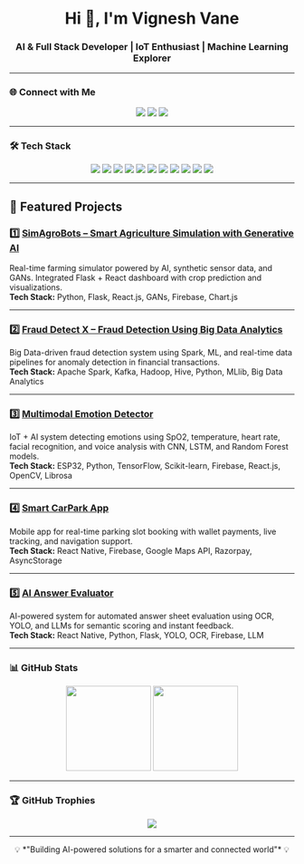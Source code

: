 <h1 align="center">Hi 👋, I'm Vignesh Vane</h1>
<h3 align="center">AI & Full Stack Developer | IoT Enthusiast | Machine Learning Explorer</h3>

---

### 🌐 Connect with Me
<p align="center">
<a href="mailto:vvwork04@gmail.com"><img src="https://img.shields.io/badge/Gmail-D14836?logo=gmail&logoColor=white"></a>
<a href="https://github.com/Vignesh04011"><img src="https://img.shields.io/badge/GitHub-181717?logo=github&logoColor=white"></a>
<a href="https://www.linkedin.com/in/vignesh-vane-1423a2378/"><img src="https://img.shields.io/badge/LinkedIn-0077B5?logo=linkedin&logoColor=white"></a>
</p>

---

### 🛠 Tech Stack
<p align="center">
<img src="https://img.shields.io/badge/Python-3776AB?logo=python&logoColor=white">
<img src="https://img.shields.io/badge/Java-007396?logo=java&logoColor=white">
<img src="https://img.shields.io/badge/JavaScript-F7DF1E?logo=javascript&logoColor=black">
<img src="https://img.shields.io/badge/React_Native-20232A?logo=react&logoColor=61DAFB">
<img src="https://img.shields.io/badge/Node.js-339933?logo=node.js&logoColor=white">
<img src="https://img.shields.io/badge/Firebase-FFCA28?logo=firebase&logoColor=black">
<img src="https://img.shields.io/badge/TensorFlow-FF6F00?logo=tensorflow&logoColor=white">
<img src="https://img.shields.io/badge/scikit--learn-F7931E?logo=scikit-learn&logoColor=white">
<img src="https://img.shields.io/badge/HTML5-E34F26?logo=html5&logoColor=white">
<img src="https://img.shields.io/badge/CSS3-1572B6?logo=css3&logoColor=white">
<img src="https://img.shields.io/badge/Git-F05032?logo=git&logoColor=white">
</p>

---

## 🚀 Featured Projects

### 1️⃣ [SimAgroBots – Smart Agriculture Simulation with Generative AI](#)
Real-time farming simulator powered by AI, synthetic sensor data, and GANs. Integrated Flask + React dashboard with crop prediction and visualizations.  
**Tech Stack:** Python, Flask, React.js, GANs, Firebase, Chart.js

---

### 2️⃣ [Fraud Detect X – Fraud Detection Using Big Data Analytics](#)
Big Data-driven fraud detection system using Spark, ML, and real-time data pipelines for anomaly detection in financial transactions.  
**Tech Stack:** Apache Spark, Kafka, Hadoop, Hive, Python, MLlib, Big Data Analytics

---

### 3️⃣ [Multimodal Emotion Detector](#)
IoT + AI system detecting emotions using SpO2, temperature, heart rate, facial recognition, and voice analysis with CNN, LSTM, and Random Forest models.  
**Tech Stack:** ESP32, Python, TensorFlow, Scikit-learn, Firebase, React.js, OpenCV, Librosa

---

### 4️⃣ [Smart CarPark App](#)
Mobile app for real-time parking slot booking with wallet payments, live tracking, and navigation support.  
**Tech Stack:** React Native, Firebase, Google Maps API, Razorpay, AsyncStorage

---

### 5️⃣ [AI Answer Evaluator](#)
AI-powered system for automated answer sheet evaluation using OCR, YOLO, and LLMs for semantic scoring and instant feedback.  
**Tech Stack:** React Native, Python, Flask, YOLO, OCR, Firebase, LLM

---

### 📊 GitHub Stats
<p align="center">
<img src="https://github-readme-stats.vercel.app/api?username=Vignesh04011&show_icons=true&theme=radical" height="150"/>
<img src="https://github-readme-stats.vercel.app/api/top-langs/?username=Vignesh04011&layout=compact&theme=radical" height="150"/>
</p>

---

### 🏆 GitHub Trophies
<p align="center">
<img src="https://github-profile-trophy.vercel.app/?username=Vignesh04011&theme=radical&no-frame=true&margin-w=15">
</p>

---

<p align="center">💡 *"Building AI-powered solutions for a smarter and connected world"* 💡</p>
